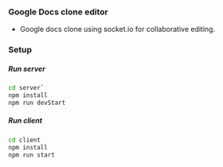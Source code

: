 ### Google Docs clone editor
* Google docs clone using socket.io for collaborative editing.

### Setup
##### Run server
```sh
cd server`
npm install
npm run devStart
```

##### Run client
```sh
cd client
npm install
npm run start
```
